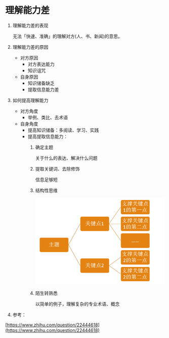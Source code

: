 # 理解能力差

1. 理解能力差的表现
    
    无法「快速、准确」的理解对方(人、书、新闻)的意思。
    
2. 理解能力差的原因
    - 对方原因
        - 对方表达能力
        - 知识诅咒
    - 自身原因
        - 知识储备缺乏
        - 提取信息能力差
3. 如何提高理解能力
    - 对方角度
        - 举例、类比、去术语
    - 自身角度
        - 提高知识储备：多阅读、学习、实践
        - 提高提取信息能力：
            1. 确定主题
                
                关于什么的表达、解决什么问题
                
            2. 提取关键词、去除修饰
                
                信息足够短
                
            3. 结构性思维
                
                
                ![%E7%90%86%E8%A7%A3%E8%83%BD%E5%8A%9B%E5%B7%AE%2089b1c39e79c14c29beb86bfac7926871/Untitled.png](%E7%90%86%E8%A7%A3%E8%83%BD%E5%8A%9B%E5%B7%AE%2089b1c39e79c14c29beb86bfac7926871/Untitled.png)
                
            4. 陌生转熟悉
                
                以简单的例子，理解复杂的专业术语、概念
                

0. 参考：

[https://www.zhihu.com/question/22444618](https://www.zhihu.com/question/22444618)